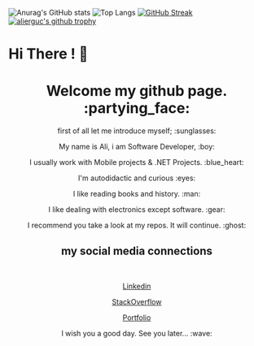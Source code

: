 ![Anurag's GitHub stats](https://github-readme-stats.vercel.app/api?username=alierguc&theme=vue&show_icons=true&hide_border=true)
![Top Langs](https://github-readme-stats.vercel.app/api/top-langs/?username=alierguc&theme=vue&show_icons=true&hide_border=true)
[![GitHub Streak](http://github-readme-streak-stats.herokuapp.com?user=alierguc&theme=vue&hide_border=true)](https://git.io/streak-stats)
[![alierguc's github trophy](https://github-profile-trophy.vercel.app/?username=alierguc&row=1&theme=vue&hide_border=true)](https://github.com/alierguc/github-profile-trophy)



# Hi There ! :wave:

<h1 align="center">Welcome my github page. :partying_face:</h1>

<p align="center">first of all let me introduce myself; :sunglasses:</p> 
 
<p align="center">My name is Ali, i am Software Developer, :boy:</p>

<p align="center">I usually work with Mobile projects & .NET Projects. :blue_heart:</p></p>

<p align="center">I'm autodidactic and curious :eyes:</p>

<p align="center">I like reading books and history. :man:</p>

<p align="center">I like dealing with electronics except software. :gear:</p>

<p align="center">I recommend you take a look at my repos. It will continue. :ghost:</p>

<h2 align="center">my social media connections</h2>
<br/>
<p align="center"><a href="https://www.linkedin.com/in/ali-erg%C3%BC%C3%A7-972ba6164/?originalSubdomain=tr">Linkedin</a></p>

<p align="center"><a href="https://stackoverflow.com/users/9976772/a-erg%c3%bc%c3%a7">StackOverflow</a></p>

<p align="center"><a href="https://alierguc.github.io/">Portfolio</a></p>

<p align="center" style="text">I wish you a good day. See you later... :wave:</p>


